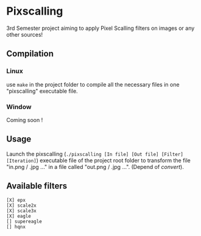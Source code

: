 # Pixscalling

3rd Semester project aiming to apply Pixel Scalling filters on images or any other sources!

## Compilation

### Linux

use `make` in the project folder to compile all the necessary files in one "pixscalling" executable file.

### Window

Coming soon !

## Usage

Launch the pixscalling (`./pixscalling [In file] [Out file] [Filter] [Iteration]`) executable file of the project root folder to transform the file "in.png / .jpg ..." in a file called "out.png / .jpg ...". (Depend of *convert*).

## Available filters

	[X] epx
	[X] scale2x
 	[X] scale3x
	[X] eagle
	[] supereagle
	[] hqnx
